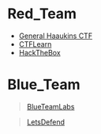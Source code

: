 # Red_Team
* [General Haaukins CTF](https://general.haaukins.com/)
* [CTFLearn](https://ctflearn.com/)
* [HackTheBox](https://www.hackthebox.eu/)

# Blue_Team
>[BlueTeamLabs](https://blueteamlabs.online/)

>[LetsDefend](https://letsdefend.io/)


